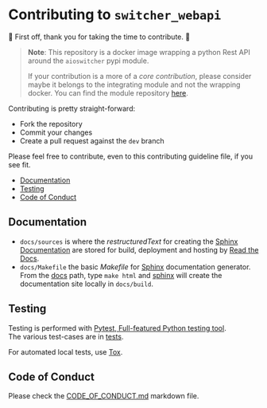 # Contributing to `switcher_webapi`

:clap: First off, thank you for taking the time to contribute. :clap:

> **Note**: This repository is a docker image wrapping a python Rest API around the
> `aioswitcher` pypi module.
>
> If your contribution is a more of a *core contribution*, please consider maybe
> it belongs to the integrating module and not the wrapping docker.
> You can find the module repository [here](https://github.com/TomerFi/aioswitcher).

Contributing is pretty straight-forward:

- Fork the repository
- Commit your changes
- Create a pull request against the `dev` branch

Please feel free to contribute, even to this contributing guideline file, if you see fit.

- [Documentation](#documentation)
- [Testing](#testing)
- [Code of Conduct](#code-of-conduct)

## Documentation

- `docs/sources` is where the *restructuredText* for creating the [Sphinx Documentation](http://www.sphinx-doc.org)
  are stored for build, deployment and hosting by [Read the Docs](https://readthedocs.org/).
- `docs/Makefile` the basic *Makefile* for [Sphinx](http://www.sphinx-doc.org)
  documentation generator. From the [docs](docs/) path, type `make html` and
  [sphinx](http://www.sphinx-doc.org) will create the documentation site locally in
  `docs/build`.

## Testing

Testing is performed with [Pytest, Full-featured Python testing tool](https://docs.pytest.org).</br>
The various test-cases are in [tests](tests).

For automated local tests, use [Tox](https://tox.readthedocs.io).

## Code of Conduct

Please check the [CODE_OF_CONDUCT.md](CODE_OF_CONDUCT.md) markdown file.
